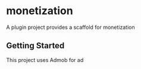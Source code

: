 # monetization

A plugin project provides a scaffold for monetization

## Getting Started

This project uses Admob for ad

